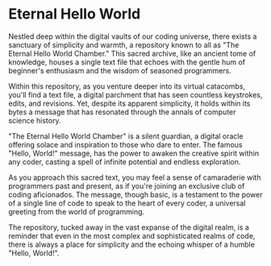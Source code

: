 # Eternal Hello World
Nestled deep within the digital vaults of our coding universe, there exists a sanctuary of simplicity and warmth, a repository known to all as "The Eternal Hello World Chamber." This sacred archive, like an ancient tome of knowledge, houses a single text file that echoes with the gentle hum of beginner's enthusiasm and the wisdom of seasoned programmers.

Within this repository, as you venture deeper into its virtual catacombs, you'll find a text file, a digital parchment that has seen countless keystrokes, edits, and revisions. Yet, despite its apparent simplicity, it holds within its bytes a message that has resonated through the annals of computer science history.

"The Eternal Hello World Chamber" is a silent guardian, a digital oracle offering solace and inspiration to those who dare to enter. The famous "Hello, World!" message, has the power to awaken the creative spirit within any coder, casting a spell of infinite potential and endless exploration.

As you approach this sacred text, you may feel a sense of camaraderie with programmers past and present, as if you're joining an exclusive club of coding aficionados. The message, though basic, is a testament to the power of a single line of code to speak to the heart of every coder, a universal greeting from the world of programming.

The repository, tucked away in the vast expanse of the digital realm, is a reminder that even in the most complex and sophisticated realms of code, there is always a place for simplicity and the echoing whisper of a humble "Hello, World!".
